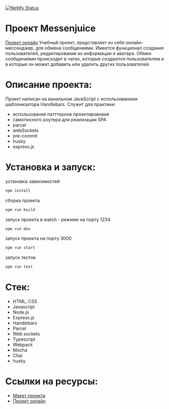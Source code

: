 [![Netlify Status](https://api.netlify.com/api/v1/badges/4d3dc214-d8ca-498d-aa2c-48461432232f/deploy-status)](https://app.netlify.com/sites/messenjuice/deploys)

# Проект Messenjuice
[Проект онлайн]
Учебный проект, представляет из себя онлайн-мессенджер, для обмена сообщениями. Имеется функционал создания пользователей, редактирования их информации и аватара. Обмен сообщениями происходит в чатах, которые создаются пользователем и в которые он может добавить или удалить других пользователей.

# Описание проекта:

Проект написан на ванильном JavaScript с использованием шаблонизатора Handlebars.
Служит для практики:
- использования патттернов проектировнаия
- самописного роутера для реализации SPA
- parcel
- webSockets
- pre-commit
- husky
- express.js

# Установка и запуск:

установка зависимостей

```sh
npm install
```

сборка проекта

```sh
npm run build
```

запуск проекта в watch - режиме на порту 1234

```sh
npm run dev
```

запуск проекта на порту 3000

```sh
npm run start
```

запуск тестов

```sh
npm run test
```

# Стек:

- HTML, CSS
- Javascript
- Node.js
- Express.js
- Handlebars
- Parcel
- Web sockets
- Typescript
- Webpack
- Mocha
- Chai
- husky

# Ссылки на ресурсы:

- [Макет проекта]
- [Проект онлайн]

[макет проекта]: https://www.figma.com/file/z5OFT5iabuAW49OTRV1MqC/MY_CHAT_SPRINT_1?node-id=35447-2&t=WxBaDd2pMJJvdNQg-0
[Проект онлайн]: https://messenjuice.netlify.app
